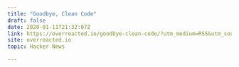```yaml
---
title: "Goodbye, Clean Code"
draft: false
date: 2020-01-11T21:32:07Z
link: https://overreacted.io/goodbye-clean-code/?utm_medium=RSS&utm_source=hune
site: overreacted.io
topic: Hacker News  

---
```

